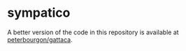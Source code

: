 # sympatico

A better version of the code in this repository is available at 
[peterbourgon/gattaca](https://github.com/peterbourgon/gattaca).


